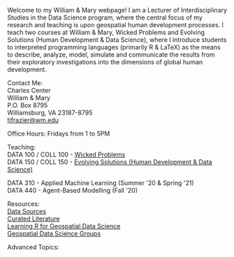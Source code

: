 Welcome to my William & Mary webpage! I am a Lecturer of Interdisciplinary Studies in the Data Science program, where the central focus of my research and teaching is upon geospatial human development processes.   I teach two courses at William & Mary, Wicked Problems and Evolving Solutions (Human Development & Data Science), where I introduce students to interpreted programming languages (primarily R & LaTeX) as the means to describe, analyze, model, simulate and communicate the results from their exploratory investigations into the dimensions of global human development.  

Contact Me:  
Charles Center  
William & Mary  
P.O. Box 8795  
Williamsburg, VA 23187-8795   
<a href = "mailto: tjfrazier@wm.edu">tjfrazier@wm.edu</a>

Office Hours: Fridays from 1 to 5PM

Teaching:  
DATA 100 / COLL 100  -  <a href = "https://tyler-frazier.github.io/wicked_problems/">Wicked Problems</a>  
DATA 150 / COLL 150  -  <a href = "https://tyler-frazier.github.io/evolving_solutions/">Evolving Solutions (Human Development & Data Science)</a>  

DATA 310 - Applied Machine Learning (Summer '20 & Spring '21)  
DATA 440 - Agent-Based Modelling (Fall '20)

Resources:  
<a href = "https://tyler-frazier.github.io/geohumanpro/data">Data Sources</a>  
<a href = "https://tyler-frazier.github.io/geohumanpro/research">Curated Literature</a>  
<a href = "https://tyler-frazier.github.io/geohumanpro/learning">Learning R for Geospatial Data Science</a>  
<a href = "https://tyler-frazier.github.io/geohumanpro/groups">Geospatial Data Science Groups</a>

Advanced Topics:
